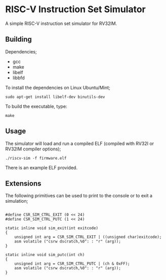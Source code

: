 # RISC-V Instruction Set Simulator

A simple RISC-V instruction set simulator for RV32IM.

## Building

Dependencies;
* gcc
* make
* libelf
* libbfd

To install the dependencies on Linux Ubuntu/Mint;
```
sudo apt-get install libelf-dev binutils-dev
```

To build the executable, type:
```
make
````

## Usage

The simulator will load and run a compiled ELF (compiled with RV32I or RV32IM compiler options);
```
./riscv-sim -f firmware.elf
```

There is an example ELF provided.

## Extensions

The following primitives can be used to print to the console or to exit a simulation;
```

#define CSR_SIM_CTRL_EXIT (0 << 24)
#define CSR_SIM_CTRL_PUTC (1 << 24)

static inline void sim_exit(int exitcode)
{
    unsigned int arg = CSR_SIM_CTRL_EXIT | ((unsigned char)exitcode);
    asm volatile ("csrw dscratch,%0": : "r" (arg));
}

static inline void sim_putc(int ch)
{
    unsigned int arg = CSR_SIM_CTRL_PUTC | (ch & 0xFF);
    asm volatile ("csrw dscratch,%0": : "r" (arg));
}
```
